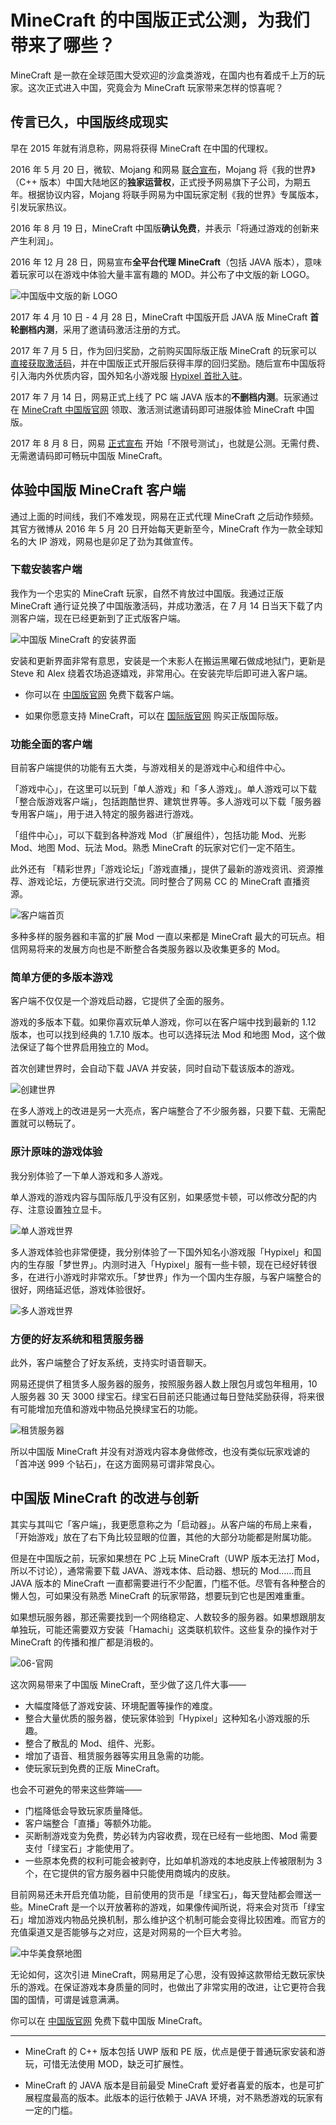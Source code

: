 # MineCraft 的中国版正式公测，为我们带来了哪些？

MineCraft 是一款在全球范围大受欢迎的沙盒类游戏，在国内也有着成千上万的玩家。这次正式进入中国，究竟会为 MineCraft 玩家带来怎样的惊喜呢？



## 传言已久，中国版终成现实

早在 2015 年就有消息称，网易将获得 MineCraft 在中国的代理权。

2016 年 5 月 20 日，微软、Mojang 和网易 [联合宣布](https://www.mojang.com/2016/05/minecraft-is-coming-to-china/)，Mojang 将《我的世界》（C++ 版本）中国大陆地区的**独家运营权**，正式授予网易旗下子公司，为期五年。根据协议内容，Mojang 将联手网易为中国玩家定制《我的世界》专属版本，引发玩家热议。

2016 年 8 月 19 日，MineCraft 中国版**确认免费**，并表示「将通过游戏的创新来产生利润」。

2016 年 12 月 28 日，网易宣布**全平台代理 MineCraft**（包括 JAVA 版本），意味着玩家可以在游戏中体验大量丰富有趣的 MOD。并公布了中文版的新 LOGO。

![中国版中文版的新 LOGO](./01-新LOGO.jpg)

2017 年 4 月 10 日 - 4 月 28 日，MineCraft 中国版开启 JAVA 版 MineCraft **首轮删档内测**，采用了邀请码激活注册的方式。

2017 年 7 月 5 日，作为回归奖励，之前购买国际版正版 MineCraft 的玩家可以 [直接获取激活码](http://mc.163.com/huigui/)，并在中国版正式开服后获得丰厚的回归奖励。随后宣布中国版将引入海内外优质内容，国外知名小游戏服 [Hypixel 首批入驻](http://mc.163.com/news/2017/05/22/25510_690743.html)。

2017 年 7 月 14 日，网易正式上线了 PC 端 JAVA 版本的**不删档内测**。玩家通过在 [MineCraft 中国版官网](http://www.minecraft.cn/) 领取、激活测试邀请码即可进服体验 MineCraft 中国版。

2017 年 8 月 8 日，网易 [正式宣布](http://mc.163.com/news/2017/08/08/25510_704938.html) 开始「不限号测试」，也就是公测。无需付费、无需邀请码即可畅玩中国版 MineCraft。



## 体验中国版 MineCraft 客户端

通过上面的时间线，我们不难发现，网易在正式代理 MineCraft 之后动作频频。其官方微博从 2016 年 5 月 20 日开始每天更新至今，MineCraft 作为一款全球知名的大 IP 游戏，网易也是卯足了劲为其做宣传。

### 下载安装客户端

我作为一个忠实的 MineCraft 玩家，自然不肯放过中国版。我通过正版 MineCraft 通行证兑换了中国版激活码，并成功激活，在 7 月 14 日当天下载了内测客户端，现在已经更新到了正式版客户端。

![中国版 MineCraft 的安装界面](./02-安装界面.gif)

安装和更新界面非常有意思，安装是一个末影人在搬运黑曜石做成地狱门，更新是 Steve 和 Alex 绕着农场追逐嬉戏，非常用心。在安装完毕后即可进入客户端。

- 你可以在 [中国版官网](http://mc.163.com/) 免费下载客户端。

- 如果你愿意支持 MineCraft，可以在 [国际版官网](https://minecraft.net/zh-hans/) 购买正版国际版。

### 功能全面的客户端

目前客户端提供的功能有五大类，与游戏相关的是游戏中心和组件中心。

 「游戏中心」，在这里可以玩到「单人游戏」和「多人游戏」。单人游戏可以下载「整合版游戏客户端」，包括跑酷世界、建筑世界等。多人游戏可以下载「服务器专用客户端」，用于进入特定的服务器进行游戏。

 「组件中心」，可以下载到各种游戏 Mod（扩展组件），包括功能 Mod、光影 Mod、地图 Mod、玩法 Mod。熟悉 MineCraft 的玩家对它们一定不陌生。

此外还有  「精彩世界」「游戏论坛」「游戏直播」，提供了最新的游戏资讯、资源推荐、游戏论坛，方便玩家进行交流。同时整合了网易 CC 的 MineCraft 直播资源。

![客户端首页](./03-客户端首页.png)

多种多样的服务器和丰富的扩展 Mod 一直以来都是 MineCraft 最大的可玩点。相信网易将来的发展方向也是不断整合各类服务器以及收集更多的 Mod。



### 简单方便的多版本游戏

客户端不仅仅是一个游戏启动器，它提供了全面的服务。

游戏的多版本下载。如果你喜欢玩单人游戏，你可以在客户端中找到最新的 1.12 版本，也可以找到经典的 1.7.10 版本。也可以选择玩法 Mod 和地图 Mod，这个做法保证了每个世界启用独立的 Mod。

首次创建世界时，会自动下载 JAVA 并安装，同时自动下载该版本的游戏。

![创建世界](./04-创建世界.png)

在多人游戏上的改进是另一大亮点，客户端整合了不少服务器，只要下载、无需配置就可以畅玩了。



### 原汁原味的游戏体验

我分别体验了一下单人游戏和多人游戏。

单人游戏的游戏内容与国际版几乎没有区别，如果感觉卡顿，可以修改分配的内存、注意设置独立显卡。

![单人游戏世界](./07-MC截图.png)

多人游戏体验也非常便捷，我分别体验了一下国外知名小游戏服「Hypixel」和国内的生存服「梦世界」。内测时进入「Hypixel」服有一些卡顿，现在已经好转很多，在进行小游戏时非常欢乐。「梦世界」作为一个国内生存服，与客户端整合的很好，网络延迟低，游戏体验很好。

![多人游戏世界](./08-MC截图.png)

### 方便的好友系统和租赁服务器

此外，客户端整合了好友系统，支持实时语音聊天。

网易还提供了租赁多人服务器的服务，按照服务器人数上限包月或包年租用，10 人服务器 30 天 3000 绿宝石。绿宝石目前还只能通过每日登陆奖励获得，将来很有可能增加充值和游戏中物品兑换绿宝石的功能。

![租赁服务器](./05-租赁服务器.png)

所以中国版 MineCraft 并没有对游戏内容本身做修改，也没有类似玩家戏谑的「首冲送 999 个钻石」，在这方面网易可谓非常良心。



## 中国版 MineCraft 的改进与创新

其实与其叫它「客户端」，我更愿意称之为「启动器」。从客户端的布局上来看，「开始游戏」放在了右下角比较显眼的位置，其他的大部分功能都是附属功能。

但是在中国版之前，玩家如果想在 PC 上玩 MineCraft（UWP 版本无法打 Mod，所以不讨论），通常需要下载 JAVA、游戏本体、启动器、想玩的 Mod……而且 JAVA 版本的 MineCraft 一直都需要进行不少配置，门槛不低。尽管有各种整合的懒人包，可如果没有熟悉 MineCraft 的玩家带路，想要玩到它也是困难重重。

如果想玩服务器，那还需要找到一个网络稳定、人数较多的服务器。如果想跟朋友单独玩，可能还需要双方安装「Hamachi」这类联机软件。这些复杂的操作对于 MineCraft 的传播和推广都是消极的。

![06-官网](06-官网.png)

这次网易带来了中国版 MineCraft，至少做了这几件大事——

- 大幅度降低了游戏安装、环境配置等操作的难度。
- 整合大量优质的服务器，使玩家体验到「Hypixel」这种知名小游戏服的乐趣。
- 整合了散乱的 Mod、组件、光影。
- 增加了语音、租赁服务器等实用且急需的功能。
- 使玩家玩到免费的正版 MineCraft。



也会不可避免的带来这些弊端——

- 门槛降低会导致玩家质量降低。
- 客户端整合「直播」等额外功能。
- 买断制游戏变为免费，势必转为内容收费，现在已经有一些地图、Mod 需要支付「绿宝石」才能使用了。
- 一些原本免费的权利可能会被剥夺，比如单机游戏的本地皮肤上传被限制为 3 个，在它提供的官方服务器中只能使用商城内的皮肤。

目前网易还未开启充值功能，目前使用的货币是「绿宝石」，每天登陆都会赠送一些。MineCraft 是一个以开放著称的游戏，如果像传闻所说，将来会对货币「绿宝石」增加游戏内物品兑换机制，那么维护这个机制可能会变得比较困难。而官方的充值渠道又是否能够与之对应，这是对网易的一个巨大考验。

![中华美食祭地图](./09-MC截图.png)

无论如何，这次引进 MineCraft，网易用足了心思，没有毁掉这款带给无数玩家快乐的游戏。在保证游戏本身质量的同时，也做出了非常实用的改进，让它更符合我国的国情，可谓是诚意满满。

你可以在 [中国版官网](http://mc.163.com/) 免费下载中国版 MineCraft。



---

* MineCraft 的 C++ 版本包括 UWP 版和 PE 版，优点是便于普通玩家安装和游玩，可惜无法使用 MOD，缺乏可扩展性。

* MineCraft 的 JAVA 版本是目前最受 MineCraft 爱好者喜爱的版本，也是可扩展程度最高的版本。此版本的运行依赖于 JAVA 环境，对不熟悉游戏的玩家有一定的门槛。
